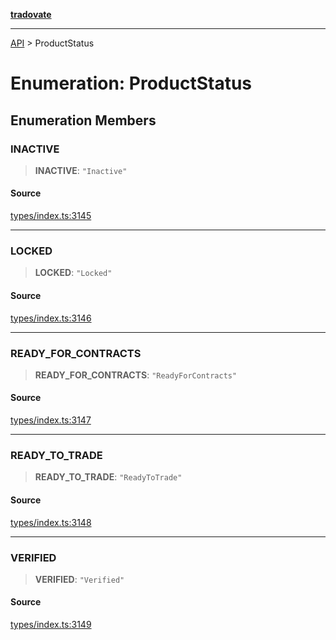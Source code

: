 [**tradovate**](../README.md)

***

[API](../API.md) > ProductStatus

# Enumeration: ProductStatus

## Enumeration Members

### INACTIVE

> **INACTIVE**: `"Inactive"`

#### Source

[types/index.ts:3145](https://github.com/cgilly2fast/tradovate-typescript/blob/b1caea5/src/types/index.ts#L3145)

***

### LOCKED

> **LOCKED**: `"Locked"`

#### Source

[types/index.ts:3146](https://github.com/cgilly2fast/tradovate-typescript/blob/b1caea5/src/types/index.ts#L3146)

***

### READY\_FOR\_CONTRACTS

> **READY\_FOR\_CONTRACTS**: `"ReadyForContracts"`

#### Source

[types/index.ts:3147](https://github.com/cgilly2fast/tradovate-typescript/blob/b1caea5/src/types/index.ts#L3147)

***

### READY\_TO\_TRADE

> **READY\_TO\_TRADE**: `"ReadyToTrade"`

#### Source

[types/index.ts:3148](https://github.com/cgilly2fast/tradovate-typescript/blob/b1caea5/src/types/index.ts#L3148)

***

### VERIFIED

> **VERIFIED**: `"Verified"`

#### Source

[types/index.ts:3149](https://github.com/cgilly2fast/tradovate-typescript/blob/b1caea5/src/types/index.ts#L3149)
